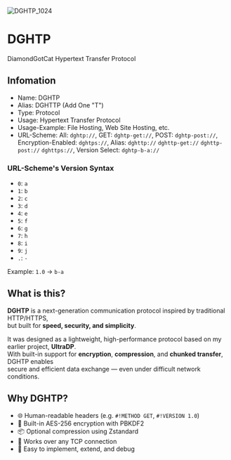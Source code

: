 
![DGHTP_1024](https://github.com/user-attachments/assets/9a99ea6d-e389-46d0-a492-6f661cf5de6a)

# DGHTP  
DiamondGotCat Hypertext Transfer Protocol

## Infomation
- Name: DGHTP
- Alias: DGHTTP (Add One "T")
- Type: Protocol
- Usage: Hypertext Transfer Protocol
- Usage-Example: File Hosting, Web Site Hosting, etc.
- URL-Scheme: All: `dghtp://`, GET: `dghtp-get://`, POST: `dghtp-post://`, Encryption-Enabled: `dghtps://`, Alias: `dghttp://` `dghttp-get://` `dghttp-post://` `dghttps://`, Version Select: `dghtp-b-a://`

### URL-Scheme's Version Syntax
- `0`: `a`
- `1`: `b`
- `2`: `c`
- `3`: `d`
- `4`: `e`
- `5`: `f`
- `6`: `g`
- `7`: `h`
- `8`: `i`
- `9`: `j`
- `.`: `-`

Example: `1.0` -> `b-a`

## What is this?

**DGHTP** is a next-generation communication protocol inspired by traditional HTTP/HTTPS,  
but built for **speed, security, and simplicity**.

It was designed as a lightweight, high-performance protocol based on my earlier project, **UltraDP**.  
With built-in support for **encryption**, **compression**, and **chunked transfer**, DGHTP enables  
secure and efficient data exchange — even under difficult network conditions.

## Why DGHTP?

- 🌐 Human-readable headers (e.g. `#!METHOD GET`, `#!VERSION 1.0`)
- 🔐 Built-in AES-256 encryption with PBKDF2
- 📦 Optional compression using Zstandard
- 📡 Works over any TCP connection
- 🧰 Easy to implement, extend, and debug
